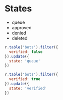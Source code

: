 # States

- queue
- approved
- denied
- deleted

```js
r.table('bots').filter({
  verified: false
}).update({
  state: 'queue'
})
```

```js
r.table('bots').filter({
  verified: true
}).update({
  state: 'verified'
})
```
